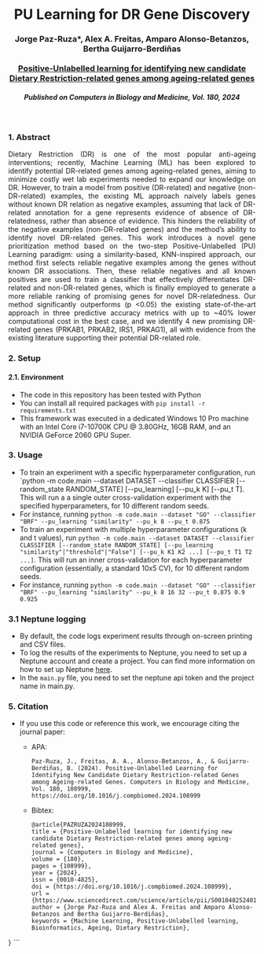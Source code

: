 # <div align="center"> PU Learning for DR Gene Discovery </div>

### <div align="center"> Jorge Paz-Ruza*, Alex A. Freitas, Amparo Alonso-Betanzos, Bertha Guijarro-Berdiñas <br> <br> [Positive-Unlabelled learning for identifying new candidate <br> Dietary Restriction-related genes among ageing-related genes](https://doi.org/10.1016/j.compbiomed.2024.108999) </div>

##### <div align="center"> Published on <b>Computers in Biology and Medicine</b>, Vol. 180, 2024</div>


<br>


### 1. Abstract

<p align="justify"> Dietary Restriction (DR) is one of the most popular anti-ageing interventions; recently, Machine Learning (ML) has been explored to identify potential DR-related genes among ageing-related genes, aiming to minimize costly wet lab experiments needed to expand our knowledge on DR. However, to train a model from positive (DR-related) and negative (non-DR-related) examples, the existing ML approach naively labels genes without known DR relation as negative examples, assuming that lack of DR-related annotation for a gene represents evidence of absence of DR-relatedness, rather than absence of evidence. This hinders the reliability of the negative examples (non-DR-related genes) and the method’s ability to identify novel DR-related genes. This work introduces a novel gene prioritization method based on the two-step Positive-Unlabelled (PU) Learning paradigm: using a similarity-based, KNN-inspired approach, our method first selects reliable negative examples among the genes without known DR associations. Then, these reliable negatives and all known positives are used to train a classifier that effectively differentiates DR-related and non-DR-related genes, which is finally employed to generate a more reliable ranking of promising genes for novel DR-relatedness. Our method significantly outperforms (p &lt;0.05) the existing state-of-the-art approach in three predictive accuracy metrics with up to ~40% lower computational cost in the best case, and we identify 4 new promising DR-related genes (PRKAB1, PRKAB2, IRS1, PRKAG1), all with evidence from the existing literature supporting their potential DR-related role.</p>

### 2. Setup

#### 2.1. Environment
- The code in this repository has been tested with Python
- You can install all required packages with `pip install -r requirements.txt`
- This framework was executed in a dedicated Windows 10 Pro machine with an Intel Core i7-10700K CPU @ 3.80GHz, 16GB RAM, and an NVIDIA GeForce 2060 GPU Super.

### 3. Usage

- To train an experiment with a specific hyperparameter configuration, run `python -m code.main --dataset DATASET --classifier CLASSIFIER [--random_state RANDOM_STATE] [--pu_learning] [--pu_k K] [--pu_t T]. This will run a a single outer cross-validation experiment with the specified hyperparameters, for 10 different random seeds. 
 - For instance, running `python -m code.main --dataset "GO" --classifier "BRF" --pu_learning "similarity" --pu_k 8 --pu_t 0.875`
- To train an experiment with multiple hyperparameter configurations (k and t values), run `python -m code.main --dataset DATASET --classifier CLASSIFIER [--random_state RANDOM_STATE] [--pu_learning "similarity"|"threshold"|"False"] [--pu_k K1 K2 ...] [--pu_t T1 T2 ...]`. This will run an inner cross-validation for each hyperparameter configuration (essentially, a standard 10x5 CV), for 10 different random seeds. 
 - For instance, running `python -m code.main --dataset "GO" --classifier "BRF" --pu_learning "similarity" --pu_k 8 16 32 --pu_t 0.875 0.9 0.925`   

### 3.1 Neptune logging

- By default, the code logs experiment results through on-screen printing and CSV files.
- To log the results of the experiments to Neptune, you need to set up a Neptune account and create a project. You can find more information on how to set up Neptune [here](https://docs.neptune.ai/getting-started/installation).
- In the `main.py` file, you need to set the neptune api token and the project name in main.py.       

### 5. Citation

- If you use this code or reference this work, we encourage citing the journal paper:

  - APA:
    ```
    Paz-Ruza, J., Freitas, A. A., Alonso-Betanzos, A., & Guijarro-Berdiñas, B. (2024). Positive-Unlabelled Learning for Identifying New Candidate Dietary Restriction-related Genes among Ageing-related Genes. Computers in Biology and Medicine, Vol. 180, 108999, https://doi.org/10.1016/j.compbiomed.2024.108999
    ```

  - Bibtex:
    ```
    @article{PAZRUZA2024108999,
    title = {Positive-Unlabelled learning for identifying new candidate Dietary Restriction-related genes among ageing-related genes},
    journal = {Computers in Biology and Medicine},
    volume = {180},
    pages = {108999},
    year = {2024},
    issn = {0010-4825},
    doi = {https://doi.org/10.1016/j.compbiomed.2024.108999},
    url = {https://www.sciencedirect.com/science/article/pii/S0010482524010849},
    author = {Jorge Paz-Ruza and Alex A. Freitas and Amparo Alonso-Betanzos and Bertha Guijarro-Berdiñas},
    keywords = {Machine Learning, Positive-Unlabelled learning, Bioinformatics, Ageing, Dietary Restriction},
}
    ```